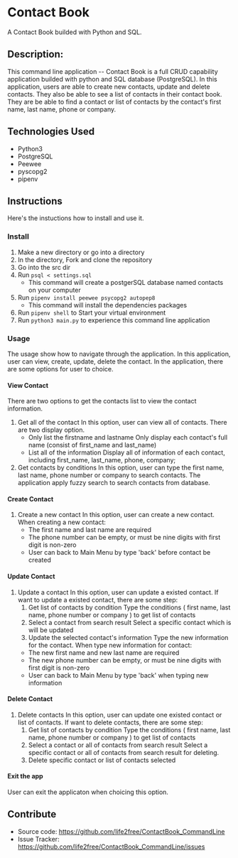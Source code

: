 # Contact Book

A Contact Book builded with Python and SQL.

## Description:

This command line application -- Contact Book is a full CRUD capability application builded with python and SQL database (PostgreSQL). In this application, users are able to create new contacts, update and delete contacts. They also be able to see a list of contacts in their contact book. They are be able to find a contact or list of contacts by the contact's first name, last name, phone or company.

## Technologies Used

- Python3
- PostgreSQL
- Peewee
- pyscopg2
- pipenv

## Instructions

Here's the instuctions how to install and use it.

### Install

1. Make a new directory or go into a directory
2. In the directory, Fork and clone the repository
3. Go into the src dir
4. Run `psql < settings.sql`
   - This command will create a postgerSQL database named contacts on your computer
5. Run `pipenv install peewee psycopg2 autopep8`
   - This command will install the dependencies packages
6. Run `pipenv shell` to Start your virtual environment
7. Run `python3 main.py` to experience this command line application

### Usage

The usage show how to navigate through the application. In this application, user can view, create, update, delete the contact. In the application, there are some options for user to choice.

#### View Contact

There are two options to get the contacts list to view the contact information.

1. Get all of the contact
   In this option, user can view all of contacts. There are two display option.
   - Only list the firstname and lastname
     Only display each contact's full name (consist of first_name and last_name)
   - List all of the information
     Display all of information of each contact, including first_name, last_name, phone, company;
2. Get contacts by conditions
   In this option, user can type the first name, last name, phone number or company to search contacts. The application apply fuzzy search to search contacts from database.

#### Create Contact

1. Create a new contact
   In this option, user can create a new contact. When creating a new contact:
   - The first name and last name are required
   - The phone number can be empty, or must be nine digits with first digit is non-zero
   - User can back to Main Menu by type 'back' before contact be created

#### Update Contact

1. Update a contact
   In this option, user can update a existed contact. If want to update a existed contact, there are some step:
   1. Get list of contacts by condition
      Type the conditions ( first name, last name, phone number or company ) to get list of contacts
   2. Select a contact from search result
      Select a specific contact which is will be updated
   3. Update the selected contact's information
      Type the new information for the contact. When type new information for contact:
   - The new first name and new last name are required
   - The new phone number can be empty, or must be nine digits with first digit is non-zero
   - User can back to Main Menu by type 'back' when typing new information

#### Delete Contact

1. Delete contacts
   In this option, user can update one existed contact or list of contacts. If want to delete contacts, there are some step:
   1. Get list of contacts by condition
      Type the conditions ( first name, last name, phone number or company ) to get list of contacts
   2. Select a contact or all of contacts from search result
      Select a specific contact or all of contacts from search result for deleting.
   3. Delete specific contact or list of contacts selected

#### Exit the app

User can exit the applicaton when choicing this option.

## Contribute

- Source code: https://github.com/life2free/ContactBook_CommandLine
- Issue Tracker: https://github.com/life2free/ContactBook_CommandLine/issues
